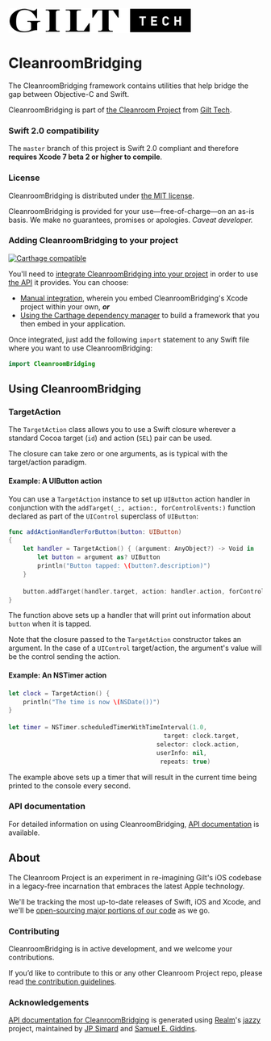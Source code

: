 ![Gilt Tech logo](https://raw.githubusercontent.com/gilt/Cleanroom/master/Assets/gilt-tech-logo.png)

# CleanroomBridging

The CleanroomBridging framework contains utilities that help bridge the gap between Objective-C and Swift.

CleanroomBridging is part of [the Cleanroom Project](https://github.com/gilt/Cleanroom) from [Gilt Tech](http://tech.gilt.com).


### Swift 2.0 compatibility

The `master` branch of this project is Swift 2.0 compliant and therefore **requires Xcode 7 beta 2 or higher to compile**.


### License

CleanroomBridging is distributed under [the MIT license](/blob/master/LICENSE).

CleanroomBridging is provided for your use—free-of-charge—on an as-is basis. We make no guarantees, promises or apologies. *Caveat developer.*


### Adding CleanroomBridging to your project

[![Carthage compatible](https://img.shields.io/badge/Carthage-compatible-4BC51D.svg?style=flat)](https://github.com/Carthage/Carthage)

You'll need to [integrate CleanroomBridging into your project](https://github.com/emaloney/CleanroomBridging/blob/master/INTEGRATION.md) in order to use [the API](https://rawgit.com/emaloney/CleanroomBridging/master/Documentation/index.html) it provides. You can choose:

- [Manual integration](https://github.com/emaloney/CleanroomBridging/blob/master/INTEGRATION.md#manual-integration), wherein you embed CleanroomBridging's Xcode project within your own, **_or_**
- [Using the Carthage dependency manager](https://github.com/emaloney/CleanroomBridging/blob/master/INTEGRATION.md#carthage-integration) to build a framework that you then embed in your application.
 
Once integrated, just add the following `import` statement to any Swift file where you want to use CleanroomBridging:

```swift
import CleanroomBridging
```

## Using CleanroomBridging

### TargetAction

The `TargetAction` class allows you to use a Swift closure wherever a standard Cocoa target (`id`) and action (`SEL`) pair can be used.

The closure can take zero or one arguments, as is typical with the target/action paradigm.

#### Example: A UIButton action

You can use a `TargetAction` instance to set up `UIButton` action handler in conjunction with the `addTarget(_:, action:, forControlEvents:)` function declared as part of the `UIControl` superclass of `UIButton`:

```swift
func addActionHandlerForButton(button: UIButton)
{
	let handler = TargetAction() { (argument: AnyObject?) -> Void in
		let button = argument as? UIButton
		println("Button tapped: \(button?.description)")
	}
	
	button.addTarget(handler.target, action: handler.action, forControlEvents: .TouchUpInside)
}
```

The function above sets up a handler that will print out information about `button` when it is tapped.

Note that the closure passed to the `TargetAction` constructor takes an argument. In the case of a `UIControl` target/action, the argument's value will be the control sending the action.

#### Example: An NSTimer action

```swift
let clock = TargetAction() {
	println("The time is now \(NSDate())")
}

let timer = NSTimer.scheduledTimerWithTimeInterval(1.0,
                                           target: clock.target, 
                                         selector: clock.action,
                                         userInfo: nil,
                                          repeats: true)
```

The example above sets up a timer that will result in the current time being printed to the console every second.



### API documentation

For detailed information on using CleanroomBridging, [API documentation](https://rawgit.com/emaloney/CleanroomBridging/master/Documentation/index.html) is available.


## About

The Cleanroom Project is an experiment in re-imagining Gilt's iOS codebase in a legacy-free incarnation that embraces the latest Apple technology.

We'll be tracking the most up-to-date releases of Swift, iOS and Xcode, and we'll be [open-sourcing major portions of our code](https://github.com/gilt/Cleanroom#open-source-by-default) as we go.


### Contributing

CleanroomBridging is in active development, and we welcome your contributions.

If you’d like to contribute to this or any other Cleanroom Project repo, please read [the contribution guidelines](https://github.com/gilt/Cleanroom#contributing-to-the-cleanroom-project).


### Acknowledgements

[API documentation for CleanroomBridging](https://rawgit.com/emaloney/CleanroomBridging/master/Documentation/index.html) is generated using [Realm](http://realm.io)'s [jazzy](https://github.com/realm/jazzy/) project, maintained by [JP Simard](https://github.com/jpsim) and [Samuel E. Giddins](https://github.com/segiddins).

